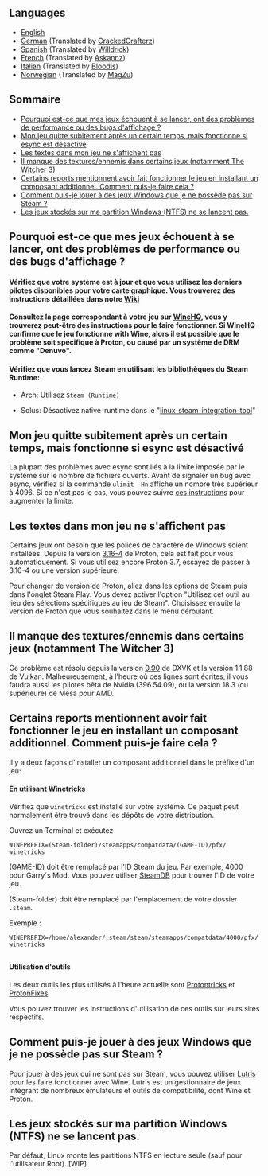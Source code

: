 ## Languages
-  [English](#table-of-content)
-  [German](README_DE.md) (Translated by [CrackedCrafterz](https://github.com/CrackedCrafterz))
-  [Spanish](README_ESP.md) (Translated by [Willdrick](https://github.com/Willdrick))
-  [French](README_FR.md) (Translated by [Askannz](https://github.com/Askannz))
-  [Italian](README_IT.md) (Translated by [Bloodis](https://github.com/bloodis))
-  [Norwegian](README_NO.md) (Translated by [MagZu](https://github.com/magzu))

## Sommaire
  - [Pourquoi est-ce que mes jeux échouent à se lancer, ont des problèmes de performance ou des bugs d'affichage ?](#pourquoi-est-ce-que-mes-jeux-echouent-a-se-lancer-ont-des-problemes-de-performance-ou-des-bugs-d-affichage)
  - [Mon jeu quitte subitement après un certain temps, mais fonctionne si esync est désactivé](#mon-jeu-quitte-subitement-apres-un-certain-temps-mais-fonctionne-si-esync-est-desactive)
  - [Les textes dans mon jeu ne s'affichent pas](#les-textes-dans-mon-jeu-ne-s-affichent-pas)
  - [Il manque des textures/ennemis dans certains jeux (notamment The Witcher 3)](#il-manque-des-textures-ennemis-dans-certains-jeux-notamment-the-witcher-3)
  - [Certains reports mentionnent avoir fait fonctionner le jeu en installant un composant additionnel. Comment puis-je faire cela ?](#certains-reports-mentionnent-avoir-fait-fonctionner-le-jeu-en-installant-un-composant-additionnel-comment-puis-je-faire-cela)
  - [Comment puis-je jouer à des jeux Windows que je ne possède pas sur Steam ?](#comment-puis-je-jouer-a-des-jeux-windows-que-je-ne-possede-pas-sur-steam)
  - [Les jeux stockés sur ma partition Windows (NTFS) ne se lancent pas.](#les-jeux-stockes-sur-ma-partition-windows-ntfs-ne-se-lancent-pas)
## Pourquoi est-ce que mes jeux échouent à se lancer, ont des problèmes de performance ou des bugs d'affichage ?

#### Vérifiez que votre système est à jour et que vous utilisez les derniers pilotes disponibles pour votre carte graphique. Vous trouverez des instructions détaillées dans notre [Wiki](https://github.com/NoXPhasma/protondb_faq/wiki/Graphics-driver-installation)
#### Consultez la page correspondant à votre jeu sur [WineHQ](https://appdb.winehq.org), vous y trouverez peut-être des instructions pour le faire fonctionner. Si WineHQ confirme que le jeu fonctionne with Wine, alors il est possible que le problème soit spécifique à Proton, ou causé par un système de DRM comme "Denuvo".

#### Vérifiez que vous lancez Steam en utilisant les bibliothèques du Steam Runtime:

- Arch: Utilisez `Steam (Runtime)`

- Solus: Désactivez native-runtime dans le "[linux-steam-integration-tool](https://raw.githubusercontent.com/solus-project/linux-steam-integration/master/.github/LSI_Settings.png)"


## Mon jeu quitte subitement après un certain temps, mais fonctionne si esync est désactivé

La plupart des problèmes avec esync sont liés à la limite imposée par le système sur le nombre de fichiers ouverts. Avant de signaler un bug avec esync, vérifiez si la commande `ulimit -Hn` affiche un nombre très supérieur à 4096. Si ce n'est pas le cas, vous pouvez suivre [ces instructions](https://github.com/zfigura/wine/blob/esync/README.esync) pour augmenter la limite.

## Les textes dans mon jeu ne s'affichent pas

Certains jeux ont besoin que les polices de caractère de Windows soient installées. Depuis la version [3.16-4](https://github.com/ValveSoftware/Proton/wiki/Changelog#316-4) de Proton, cela est fait pour vous automatiquement. Si vous utilisez encore Proton 3.7, essayez de passer à 3.16-4 ou une version supérieure.

Pour changer de version de Proton, allez dans les options de Steam puis dans l'onglet Steam Play. Vous devez activer l'option "Utilisez cet outil au lieu des sélections spécifiques au jeu de Steam". Choisissez ensuite la version de Proton que vous souhaitez dans le menu déroulant.

## Il manque des textures/ennemis dans certains jeux (notamment The Witcher 3)

Ce problème est résolu depuis la version [0.90](https://github.com/doitsujin/dxvk/releases/tag/v0.90) de DXVK et la version 1.1.88 de Vulkan. Malheureusement, à l'heure où ces lignes sont écrites, il vous faudra aussi les pilotes bêta de Nvidia (396.54.09), ou la version 18.3 (ou supérieure) de Mesa pour AMD.

## Certains reports mentionnent avoir fait fonctionner le jeu en installant un composant additionnel. Comment puis-je faire cela ?

Il y a deux façons d'installer un composant additionnel dans le préfixe d'un jeu:

#### En utilisant Winetricks
Vérifiez que `winetricks` est installé sur votre système. Ce paquet peut normalement être trouvé dans les dépôts de votre distribution.

Ouvrez un Terminal et exécutez
```
WINEPREFIX=(Steam-folder)/steamapps/compatdata/(GAME-ID)/pfx/ winetricks
```
(GAME-ID) doit être remplacé par l'ID Steam du jeu. Par exemple, 4000 pour Garry´s Mod. Vous pouvez utiliser [SteamDB](https://steamdb.info) pour trouver l'ID de votre jeu.

(Steam-folder) doit être remplacé par l'emplacement de votre dossier `.steam`.

Exemple :

```
WINEPREFIX=/home/alexander/.steam/steam/steamapps/compatdata/4000/pfx/ winetricks
```
##
#### Utilisation d'outils

Les deux outils les plus utilisés à l'heure actuelle sont [Protontricks](https://github.com/Sirmentio/protontricks) et [ProtonFixes](https://github.com/simons-public/protonfixes).

Vous pouvez trouver les instructions d'utilisation de ces outils sur leurs sites respectifs.

## Comment puis-je jouer à des jeux Windows que je ne possède pas sur Steam ?

Pour jouer à des jeux qui ne sont pas sur Steam, vous pouvez utiliser [Lutris](https://lutris.net/) pour les faire fonctionner avec Wine. Lutris est un gestionnaire de jeux intégrant de nombreux émulateurs et outils de compatibilité, dont Wine et Proton.

## Les jeux stockés sur ma partition Windows (NTFS) ne se lancent pas.

Par défaut, Linux monte les partitions NTFS en lecture seule (sauf pour l'utilisateur Root). [WIP]
